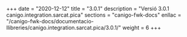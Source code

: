 +++
date        = "2020-12-12"
title       = "3.0.1"
description = "Versió 3.0.1 canigo.integration.sarcat.pica"
sections    = "canigo-fwk-docs"
enllac		= "/canigo-fwk-docs/documentacio-llibreries/canigo.integration.sarcat.pica/3.0.1/"
weight		= 6
+++

